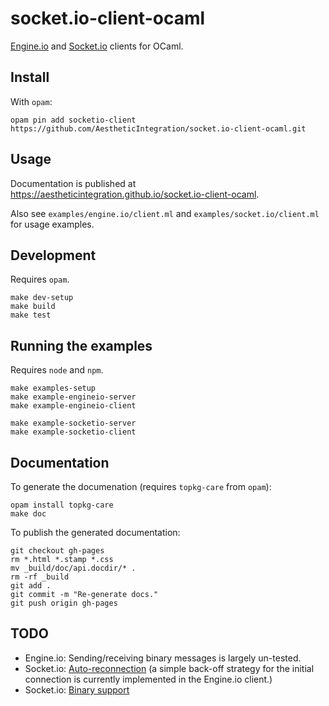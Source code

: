 socket.io-client-ocaml
======================

[Engine.io][1] and [Socket.io][2] clients for OCaml.

[1]: https://github.com/socketio/engine.io-protocol
[2]: https://github.com/socketio/socket.io-protocol

## Install

With `opam`:

```
opam pin add socketio-client https://github.com/AestheticIntegration/socket.io-client-ocaml.git
```

## Usage

Documentation is published at https://aestheticintegration.github.io/socket.io-client-ocaml.

Also see `examples/engine.io/client.ml` and `examples/socket.io/client.ml` for
usage examples.

## Development

Requires `opam`.

```
make dev-setup
make build
make test
```

## Running the examples

Requires `node` and `npm`.

```
make examples-setup
make example-engineio-server
make example-engineio-client

make example-socketio-server
make example-socketio-client
```

## Documentation

To generate the documenation (requires `topkg-care` from `opam`):

```
opam install topkg-care
make doc
```

To publish the generated documentation:

```
git checkout gh-pages
rm *.html *.stamp *.css
mv _build/doc/api.docdir/* .
rm -rf _build
git add .
git commit -m "Re-generate docs."
git push origin gh-pages
```

## TODO

- Engine.io: Sending/receiving binary messages is largely un-tested.
- Socket.io: [Auto-reconnection][3] (a simple back-off strategy for the initial
  connection is currently implemented in the Engine.io client.)
- Socket.io: [Binary support][4]

[3]: https://github.com/socketio/socket.io#auto-reconnection-support
[4]: https://github.com/socketio/socket.io#binary-support
